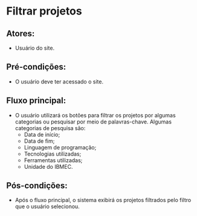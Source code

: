 # Filtrar projetos

## Atores:
- Usuário do site.

## Pré-condições:
- O usuário deve ter acessado o site.

## Fluxo principal:
- O usuário utilizará os botões para filtrar os projetos por algumas categorias ou pesquisar por meio de palavras-chave. Algumas categorias de pesquisa são:
    - Data de início;
    - Data de fim;
    - Linguagem de programação;
    - Tecnologias utilizadas;
    - Ferramentas utilizadas;
    - Unidade do IBMEC.

## Pós-condições:
- Após o fluxo principal, o sistema exibirá os projetos filtrados pelo filtro que o usuário selecionou.

